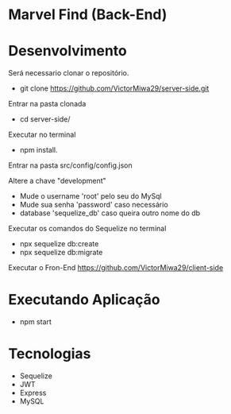 # Marvel Find (Back-End)

# Desenvolvimento
Será necessario clonar o repositório.
 - git clone https://github.com/VictorMiwa29/server-side.git

Entrar na pasta clonada
 - cd server-side/

Executar no terminal
 - npm install.

Entrar na pasta src/config/config.json
 
 Altere a chave "development"
 - Mude o username 'root' pelo seu do MySql
 - Mude sua senha 'password' caso necessário
 - database 'sequelize_db' caso queira outro nome do db

Executar os comandos do Sequelize no terminal
 - npx sequelize db:create
 - npx sequelize db:migrate

Executar o Fron-End
  https://github.com/VictorMiwa29/client-side
 
# Executando Aplicação
  - npm start

# Tecnologias
  - Sequelize
  - JWT
  - Express
  - MySQL



